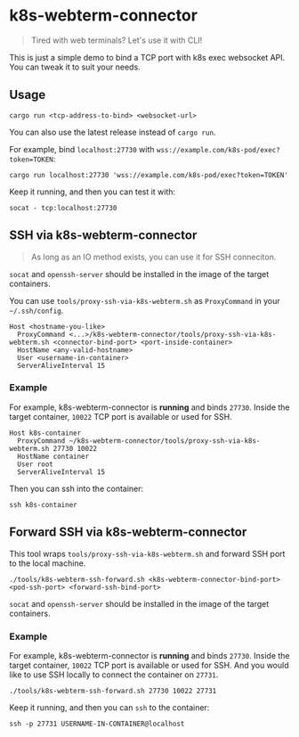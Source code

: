 # k8s-webterm-connector

> Tired with web terminals?
> Let's use it with CLI!

This is just a simple demo to bind a TCP port with k8s exec websocket API.
You can tweak it to suit your needs.

## Usage

```
cargo run <tcp-address-to-bind> <websocket-url>
```

You can also use the latest release instead of `cargo run`.

For example, bind `localhost:27730` with `wss://example.com/k8s-pod/exec?token=TOKEN`:

```
cargo run localhost:27730 'wss://example.com/k8s-pod/exec?token=TOKEN'
```

Keep it running, and then you can test it with:

```
socat - tcp:localhost:27730
```

## SSH via k8s-webterm-connector

> As long as an IO method exists, you can use it for SSH conneciton.

`socat` and `openssh-server` should be installed in the image of the target containers.

You can use `tools/proxy-ssh-via-k8s-webterm.sh`
as `ProxyCommand` in your `~/.ssh/config`.

```
Host <hostname-you-like>
  ProxyCommand <...>/k8s-webterm-connector/tools/proxy-ssh-via-k8s-webterm.sh <connector-bind-port> <port-inside-container>
  HostName <any-valid-hostname>
  User <username-in-container>
  ServerAliveInterval 15
```

### Example

For example, k8s-webterm-connector is **running** and binds `27730`.
Inside the target container, `10022` TCP port is available or used for SSH.

```
Host k8s-container
  ProxyCommand ~/k8s-webterm-connector/tools/proxy-ssh-via-k8s-webterm.sh 27730 10022
  HostName container
  User root
  ServerAliveInterval 15
```

Then you can ssh into the container:

```
ssh k8s-container
```

## Forward SSH via k8s-webterm-connector

This tool wraps `tools/proxy-ssh-via-k8s-webterm.sh` and forward SSH port to the local machine.

```
./tools/k8s-webterm-ssh-forward.sh <k8s-webterm-connector-bind-port> <pod-ssh-port> <forward-ssh-bind-port>
```

`socat` and `openssh-server` should be installed in the image of the target containers.

### Example

For example, k8s-webterm-connector is **running** and binds `27730`.
Inside the target container, `10022` TCP port is available or used for SSH.
And you would like to use SSH locally to connect the container on `27731`.

```
./tools/k8s-webterm-ssh-forward.sh 27730 10022 27731
```

Keep it running, and then you can `ssh` to the container:

```
ssh -p 27731 USERNAME-IN-CONTAINER@localhost
```
